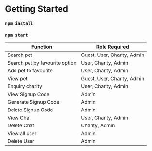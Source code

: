 # Getting Started 

### `npm install`
### `npm start`

| Function | Role Required |
| --- | --- |
| Search pet | Guest, User, Charity, Admin |
| Search pet by favourite option | User, Charity, Admin |
| Add pet to favourite | User, Charity, Admin |
| View pet | Guest, User, Charity, Admin |
| Enquiry charity | User, Charity, Admin |
| View Signup Code |  Admin |
| Generate Signup Code | Admin |
| Delete Signup Code | Admin |
| View Chat | User, Charity, Admin |
| Delete Chat | Charity, Admin |
| View all user | Admin |
| Delete User | Admin |
